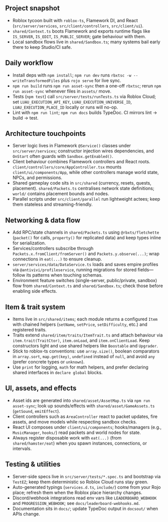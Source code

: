## Project snapshot
- Roblox tycoon built with `roblox-ts`, Flamework DI, and React (`src/server/services`, `src/client/controllers`, `src/client/ui`).
- `shared/Context.ts` boots Flamework and exports runtime flags like `IS_SERVER`, `IS_EDIT`, `IS_PUBLIC_SERVER`; gate behaviour with them.
- Local sandbox flows live in `shared/Sandbox.ts`; many systems bail early there to keep Studio/CI safe.

## Daily workflow
- Install deps with `npm install`; `npm run dev` runs `rbxtsc -w --writeTransformedFiles` plus `rojo serve` for live sync.
- `npm run build` runs `npm run asset-sync` then a one-off `rbxtsc`; rerun `npm run asset-sync` whenever files in `assets/` move.
- Tests (`npm test`) call `src/server/tests/runTests.ts` via Roblox Cloud; set `LUAU_EXECUTION_API_KEY`, `LUAU_EXECUTION_UNIVERSE_ID`, `LUAU_EXECUTION_PLACE_ID` locally or runs will no-op.
- Lint with `npm run lint`; `npm run docs` builds TypeDoc. CI mirrors lint → build → test.

## Architecture touchpoints
- Server logic lives in Flamework `@Service()` classes under `src/server/services`; constructor injection wires dependencies, and `OnStart` often guards with `Sandbox.getEnabled()`.
- Client behaviour combines Flamework controllers and React roots. `client/controllers/core/AppController.tsx` mounts `client/ui/components/App`, while other controllers manage world state, NPCs, and permissions.
- Shared gameplay code sits in `src/shared` (currency, resets, quests, placement). `shared/Packets.ts` centralises network state definitions; `world/` contains placement bounds and nodes.
- Parallel scripts under `src/client/parallel` run lightweight actees; keep them stateless and streaming-friendly.

## Networking & data flow
- Add RPC/state channels in `shared/Packets.ts` using `@rbxts/fletchette` (`packet()` for calls, `property()` for replicated data) and keep types inline for serialization.
- Services/controllers subscribe through `Packets.x.fromClient/fromServer()` and `Packets.y.observe(...)`; wrap connections in `eat(...)` to ensure cleanup.
- `server/services/data/DataService.ts` loads and saves empire profiles via `@antivivi/profileservice`, running migrations for stored fields—follow its patterns when touching schemas.
- Environment feature switches (single-server, public/private, sandbox) flow from `shared/Context.ts` and `shared/Sandbox.ts`; check those before enabling side effects.

## Item & trait system
- Items live in `src/shared/items`; each module returns a configured `Item` with chained helpers (`setName`, `setPrice`, `setDifficulty`, etc.) and registered traits.
- Traits extend `shared/item/traits/ItemTrait.ts` and attach behaviour via `item.trait(TraitCtor)`, `item.onLoad`, and `item.onClientLoad`. Keep constructors light and use shared helpers like `Boostable` and `Upgrader`.
- Stick to roblox-ts conventions: use `array.size()`, boolean comparators in `array.sort`, `map.get(key)`, `undefined` instead of `null`, and avoid `any` (prefer concrete types or `unknown`).
- Use `print` for logging, `math` for math helpers, and prefer declaring shared interfaces in `declare global` blocks.

## UI, assets, and effects
- Asset ids are generated into `shared/asset/AssetMap.ts` via `npm run asset-sync`; look up sounds/effects with `shared/asset/GameAssets.ts` (`getSound`, `emitEffect`).
- Client controllers such as `AreaController` react to packet updates, fire assets, and move models while respecting sandbox checks.
- React UI composes under `client/ui/components`; hooks/managers (e.g., `MusicManager`, `hooks/`) read packets and world nodes for state.
- Always register disposable work with `eat(...)` (from `shared/hamster/eat`) when you spawn instances, connections, or intervals.

## Testing & utilities
- Server-side specs live in `src/server/tests/*.spec.ts` and bootstrap via `TestEZ`; keep them deterministic so Roblox Cloud runs stay green.
- Auto-generated typings (`services.d.ts`, `include/`) come from your Rojo place; refresh them when the Roblox place hierarchy changes.
- Discord/webhook integrations read env vars like `LEADERBOARD_WEBHOOK` and `PROGRESSION_WEBHOOK`; see `docs/leaderboard-webhooks.md`.
- Documentation sits in `docs/`; update TypeDoc output in `docsout/` when APIs change.